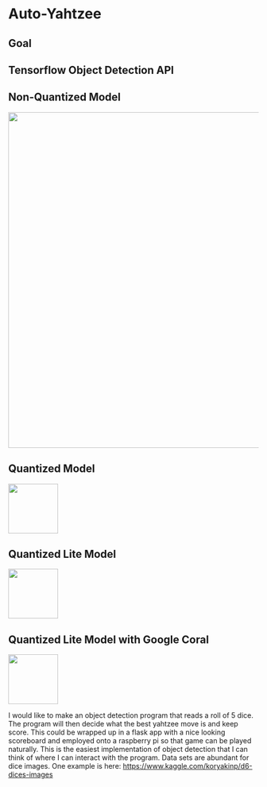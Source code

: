 # Auto-Yahtzee

## Goal

## Tensorflow Object Detection API

## Non-Quantized Model
<img src="https://github.com/seanwieser/Auto-Yahtzee/blob/master/nonquantized_roll.gif" width="900" height="675" />

## Quantized Model
<img src="https://github.com/seanwieser/Auto-Yahtzee/blob/master/quantized_round.gif" width="100" height="100" />

## Quantized Lite Model
<img src="https://github.com/seanwieser/Auto-Yahtzee/blob/master/lite_round.gif" width="100" height="100" />


## Quantized Lite Model with Google Coral
<img src="https://github.com/seanwieser/Auto-Yahtzee/blob/master/tpu_lite_round.gif" width="100" height="100" />


I would like to make an object detection program that reads a roll of 5 dice. The program will then decide what the best yahtzee move is and keep score. This could be wrapped up in a flask app with a nice looking scoreboard and employed onto a raspberry pi so that game can be played naturally. This is the easiest implementation of object detection that I can think of where I can interact with the program. Data sets are abundant for dice images. One example is here: https://www.kaggle.com/koryakinp/d6-dices-images
